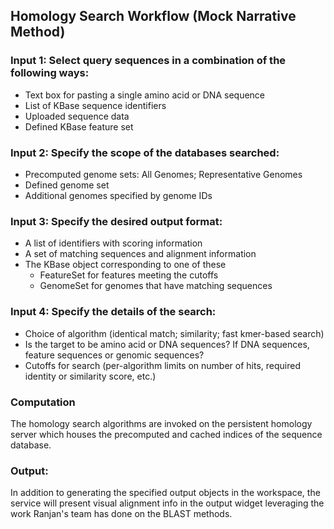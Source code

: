 
## Homology Search Workflow (Mock Narrative Method)

### Input 1: Select query sequences in a combination of the following ways:
* Text box for pasting a single amino acid or DNA sequence
* List of KBase sequence identifiers
* Uploaded sequence data
* Defined KBase feature set

### Input 2: Specify the scope of the databases searched:

* Precomputed genome sets: All Genomes; Representative Genomes
* Defined genome set
* Additional genomes specified by genome IDs

### Input 3: Specify the desired output format:

* A list of identifiers with scoring information
* A set of matching sequences and alignment information
* The KBase object corresponding to one of these
  * FeatureSet for features meeting the cutoffs
  * GenomeSet for genomes that have matching sequences

### Input 4: Specify the details of the search:

* Choice of algorithm (identical match; similarity; fast kmer-based search)
* Is the target to be amino acid or DNA sequences? If DNA sequences, feature sequences or genomic sequences?
* Cutoffs for search (per-algorithm limits on number of hits, required identity or similarity score, etc.)

### Computation

The homology search algorithms are invoked on the persistent homology
server which houses the precomputed and cached indices of the sequence
database.

### Output:

In addition to generating the specified output objects in the
workspace, the service will present visual alignment info in the
output widget leveraging the work Ranjan's team has done on the BLAST
methods.








